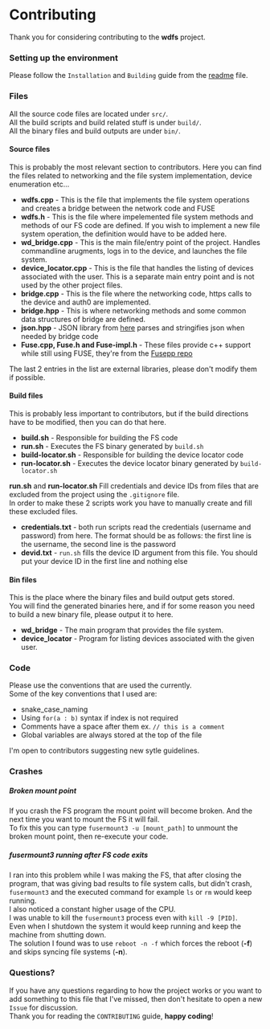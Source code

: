 # Contributing
Thank you for considering contributing to the **wdfs** project.  

### Setting up the environment
Please follow the  `Installation` and `Building` guide from the [readme](https://github.com/sbencoding/wdfs/blob/master/README.md) file.  

### Files
All the source code files are located under `src/`.  
All the build scripts and build related stuff is under `build/`.  
All the binary files and build outputs are under `bin/`.  

#### Source files
This is probably the most relevant section to contributors. Here you can find the files related to networking and the file system implementation, device enumeration etc...  
- **wdfs.cpp** - This is the file that implements the file system operations and creates a bridge between the network code and FUSE
- **wdfs.h** - This is the file where impelemented file system methods and methods of our FS code are defined. If you wish to implement a new file system operation, the definition would have to be added here.
- **wd_bridge.cpp** - This is the main file/entry point of the project. Handles commandline arugments, logs in to the device, and launches the file system.
- **device_locator.cpp** - This is the file that handles the listing of devices associated with the user. This is a separate main entry point and is not used by the other project files.
- **bridge.cpp** - This is the file where the networking code, https calls to the device and auth0 are implemented.
- **bridge.hpp** - This is where networking methods and some common data structures of bridge are defined.
- **json.hpp** - JSON library from [here](https://github.com/nlohmann/json) parses and stringifies json when needed by bridge code
- **Fuse.cpp, Fuse.h and Fuse-impl.h** - These files provide c++ support while still using FUSE, they're from the [Fusepp repo](https://github.com/jachappell/Fusepp)

The last 2 entries in the list are external libraries, please don't modify them if possible.

#### Build files
This is probably less important to contributors, but if the build directions have to be modified, then you can do that here.  
- **build.sh** - Responsible for building the FS code
- **run.sh** - Executes the FS binary generated by `build.sh`
- **build-locator.sh** - Responsible for building the device locator code
- **run-locator.sh** - Executes the device locator binary generated by `build-locator.sh`

**run.sh** and **run-locator.sh** Fill credentials and device IDs from files that are excluded from the project using the `.gitignore` file.  
In order to make these 2 scripts work you have to manually create and fill these excluded files.
- **credentials.txt** - both run scripts read the credentials (username and password) from here. The format should be as follows: the first line is the username, the second line is the password
- **devid.txt** - `run.sh` fills the device ID argument from this file. You should put your device ID in the first line and nothing else

#### Bin files
This is the place where the binary files and build output gets stored.  
You will find the generated binaries here, and if for some reason you need to build a new binary file, please output it to here.  
- **wd_bridge** - The main program that provides the file system.
- **device_locator** - Program for listing devices associated with the given user.

### Code
Please use the conventions that are used the currently.  
Some of the key conventions that I used are:  
- snake_case_naming
- Using `for(a : b)` syntax if index is not required
- Comments have a space after them ex. `// this is a comment`
- Global variables are always stored at the top of the file

I'm open to contributors suggesting new sytle guidelines.  

### Crashes
##### Broken mount point
If you crash the FS program the mount point will become broken. And the next time you want to mount the FS it will fail.  
To fix this you can type `fusermount3 -u [mount_path]` to unmount the broken mount point, then re-execute your code.  

##### fusermount3 running after FS code exits
I ran into this problem while I was making the FS, that after closing the program, that was giving bad results to file system calls, but didn't crash, `fusermount3` and the executed command for example `ls` or `rm` would keep running.  
I also noticed a constant higher usage of the CPU.  
I was unable to kill the `fusermount3` process even with `kill -9 [PID]`.  
Even when I shutdown the system it would keep running and keep the machine from shutting down.  
The solution I found was to use `reboot -n -f` which forces the reboot (**-f**) and skips syncing file systems (**-n**).  

### Questions?
If you have any questions regarding to how the project works or you want to add something to this file that I've missed, then don't hesitate to open a new `Issue` for discussion.  
Thank you for reading the `CONTRIBUTING` guide, **happy coding**!
